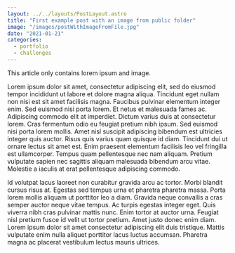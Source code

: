 ```yaml
---
layout: ../../layouts/PostLayout.astro
title: "First example post with an image from public folder"
image: "/images/postWithImageFromFile.jpg"
date: "2021-01-21"
categories:
  - portfolio
  - challenges
---
```


This article only contains lorem ipsum and image.

Lorem ipsum dolor sit amet, consectetur adipiscing elit, sed do eiusmod tempor incididunt ut labore et dolore magna aliqua. Tincidunt eget nullam non nisi est sit amet facilisis magna. Faucibus pulvinar elementum integer enim. Sed euismod nisi porta lorem. Et netus et malesuada fames ac. Adipiscing commodo elit at imperdiet. Dictum varius duis at consectetur lorem. Cras fermentum odio eu feugiat pretium nibh ipsum. Sed euismod nisi porta lorem mollis. Amet nisl suscipit adipiscing bibendum est ultricies integer quis auctor. Risus quis varius quam quisque id diam. Tincidunt dui ut ornare lectus sit amet est. Enim praesent elementum facilisis leo vel fringilla est ullamcorper. Tempus quam pellentesque nec nam aliquam. Pretium vulputate sapien nec sagittis aliquam malesuada bibendum arcu vitae. Molestie a iaculis at erat pellentesque adipiscing commodo.

Id volutpat lacus laoreet non curabitur gravida arcu ac tortor. Morbi blandit cursus risus at. Egestas sed tempus urna et pharetra pharetra massa. Porta lorem mollis aliquam ut porttitor leo a diam. Gravida neque convallis a cras semper auctor neque vitae tempus. Ac turpis egestas integer eget. Quis viverra nibh cras pulvinar mattis nunc. Enim tortor at auctor urna. Feugiat nisl pretium fusce id velit ut tortor pretium. Amet justo donec enim diam. Lorem ipsum dolor sit amet consectetur adipiscing elit duis tristique. Mattis vulputate enim nulla aliquet porttitor lacus luctus accumsan. Pharetra magna ac placerat vestibulum lectus mauris ultrices.
